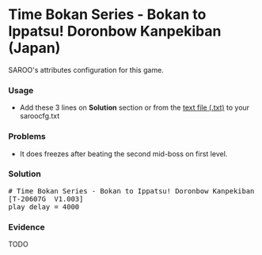 # Time Bokan Series - Bokan to Ippatsu! Doronbow Kanpekiban (Japan)

SAROO's attributes configuration for this game.

### Usage

- Add these 3 lines on **Solution** section or from the [text file (.txt)](./config.txt) to your saroocfg.txt

### Problems

- It does freezes after beating the second mid-boss on first level.

### Solution

<pre># Time Bokan Series - Bokan to Ippatsu! Doronbow Kanpekiban (Japan)
[T-20607G  V1.003]
play_delay = 4000</pre>

### Evidence

TODO